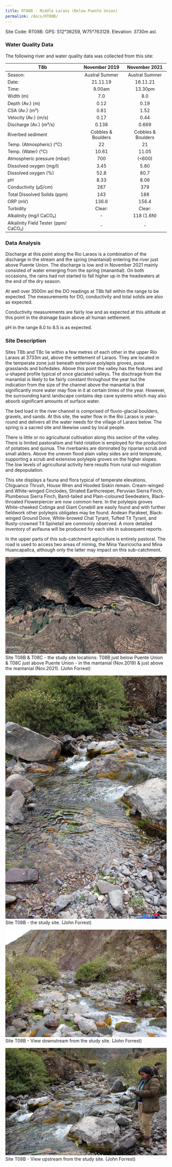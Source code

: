 ```yaml
---
title: RT08B - Middle Laraos (Below Puente Union)
permalink: /docs/RT08B/
---
```



Site Code: RT08B.  GPS: S12°36259, W75°763129. Elevation:
3730m asl.


### Water Quality Data

The following river and water quality data was collected from this site:

|     T8b                                     |        November 2019      |        November 2021      |
|---------------------------------------------|:-------------------------:|:-------------------------:|
|     Season:                                 |       Austral Summer      |       Austral Summer      |
|     Date:                                   |          21.11.19         |          16.11.21         |
|     Time:                                   |           9.00am          |           13.30pm         |
|     Width (m)                               |             7.0           |             8.0           |
|     Depth (Av.) (m)                         |            0.12           |            0.19           |
|     CSA (Av.) (m²)                          |            0.81           |            1.52           |
|     Velocity (Av.) (m/s)                    |            0.17           |            0.44           |
|     Discharge (Av.) (m³/s)                  |            0.138          |            0.669          |
|     Riverbed sediment                       |     Cobbles & Boulders    |     Cobbles & Boulders    |
|     Temp. (Atmospheric) (°C)                |             22            |             21            |
|     Temp. (Water) (°C)                      |            10.61          |            11.05          |
|     Atmospheric pressure (mbar)             |             700           |           (<600)          |
|     Dissolved oxygen (mg/l)                 |            3.45           |            5.80           |
|     Dissolved oxygen (%)                    |            52.8           |            80.7           |
|     pH                                      |            8.33           |            8.06           |
|     Conductivity (µS/cm)                    |             287           |             379           |
|     Total Dissolved Solids (ppm)            |             143           |             188           |
|     ORP (mV)                                |            136.6          |            156.4          |
|     Turbidity                               |           Clear:          |           Clear:          |
|     Alkalinity (mg/l CaCO₃)                 |              -            |         118 (1.6N)        |
|     Alkalinity Field Tester (ppm/ CaCO₃)    |              -            |              -            |


### Data Analysis
Discharge at this point along the Rio Laraos is a combination of the discharge in the stream and the spring (mantanial) entering the river just above Puente Union. The discharge is low and in November 2021 mainly consisted of water emerging from the spring (manantial). On both occasions, the rains had not started to fall higher up in the headwaters at the end of the dry season.    

At well over 3500m asl the DO readings at T8b fall within the range to be expected. The measurements for DO, conductivity and total solids are also as expected. 

Conductivity measurements are fairly low and as expected at this altitude at this point in the drainage basin above all human settlement.

pH in the range 8.0 to 8.5 is as expected.


### Site Description
Sites T8b and T8c lie within a few metres of each other in the upper Rio Laraos at 3733m asl, above the settlement of Laraos. They are located in the temperate zone just beneath extensive polylepis groves, puna grasslands and bofedales. Above this point the valley has the features and u-shaped profile typical of once glaciated valleys. The dischrage from the manantial is likely to be fairly constant throughout the year but the indication from the size of the channel above the manantial is that significantly more water may flow in it at certain times of the year. However, the surrounding karst landscape contains dep cave systems which may also absorb significant amounts of surface water.

The bed load in the river channel is comprised of fluvio-glacial boulders, gravels, and sands. At this site, the water flow in the Rio Laraos is year-round and delivers all the water needs for the village of Laraos below. The spring is a sacred site and likewise used by local people. 

There is little or no agricultural cultivation along this section of the valley. There is limited pastoralism and field rotation is employed for the production of potatoes and quinua. The riverbanks are dominated by riparian scrub and small alders. Above the uneven flood plain valley sides are arid temperate, supporting a scrub and extensive polylepis groves on the higher slopes. The low levels of agricultural activity here results from rural out-migration and depopulation. 

This site displays a fauna and flora typical of temperate elevations. Chiguanco Thrush, House Wren and Hooded Siskin remain. Cream-winged and White-winged Cinclodes, Striated Earthcreeper, Peruvian Sierra Finch, Plumbeous Sierra Finch, Band-tailed and Plain-coloured Seedeaters, Black-throated Flowerpiercer are now common here. In the polylepis groves White-cheeked Cotinga and Giant Conebill are easily found and with further fieldwork other polylepis obligates may be found. Andean Parakeet, Black-winged Ground Dove, White-browed Chat Tyrant, Tufted Tit Tyrant, and Rusty-crowned Tit Spinetail are commonly observed. A more detailed inventory of avifauna will be produced for each site in subsequent reports.   

In the upper parts of this sub-catchment agriculture is entirely pastoral. The road is used to access two areas of mining, the Mina Yauricocha and Mina Huancapallca, although only the latter may impact on this sub-catchment.


![Site T08B - the study site location. (John Forrest)](/assets/SiteDescriptions/T8/RT8B&RT8CMiddleLaraos.jpg)
Site T08B & T08C - the study site locations: T08B just below Puente Union & T08C just above Puente Union - in the mantanial (Nov.2019) & just above the mantanial (Nov.2021). (John Forrest)


![Site T08B - the study site. (John Forrest)](/assets/SiteDescriptions/T8/T8BStudysite.JPG)
Site T08B - the study site. (John Forrest)


![Site T08B - View downstream from the study site. (John Forrest)](/assets/SiteDescriptions/T8/T8BViewdownstream.JPG)
Site T08B - View downstream from the study site. (John Forrest)


![Site T08B - View upstream from the study site. (John Forrest)](/assets/SiteDescriptions/T8/T8BViewupstream.JPG)
Site T08B - View upstream from the study site. (John Forrest)

